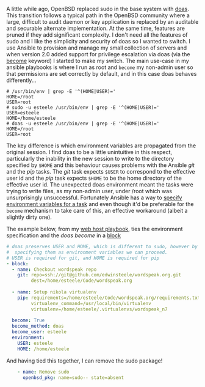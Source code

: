 <!--
.. title: Making Ansible, Doas and OpenBSD play nicely
.. slug: making-ansible-doas-and-openbsd-play-nicely
.. date: 2016/06/29 18:50:00
.. tags:
.. spellcheck_exceptions:OpenBSD,sudo,doas,Ansible,auditable,securable,Doas
.. is_orphan: False
.. link:
.. description:
-->

A little while ago, OpenBSD replaced sudo in the base system with [doas](http://www.tedunangst.com/flak/post/doas). This transition follows a typical path in the OpenBSD community where a large, difficult to audit daemon or key application is replaced by an auditable and securable alternate implementation. At the same time, features are pruned if they add significant complexity. I don't need all the features of sudo and I like the simplicity and security of doas so I wanted to switch. I use Ansible to provision and manage my small collection of servers and when version 2.0 added support for privilege escalation via doas (via the [become](http://docs.ansible.com/ansible/become.html) keyword) I started to make my switch. The main use-case in my ansible playbooks is where I run as root and `become` my non-admin user so that permissions are set correctly by default, and in this case doas behaves differently...

```shell
# /usr/bin/env | grep -E '^(HOME|USER)='
HOME=/root
USER=root
# sudo -u esteele /usr/bin/env | grep -E '^(HOME|USER)='
USER=esteele
HOME=/home/esteele
# doas -u esteele /usr/bin/env | grep -E '^(HOME|USER)=' 
HOME=/root
USER=root
``` 

The key difference is which environment variables are propagated from the original session. I find doas to be a little unintuitive in this respect, particularly the inability in the new session to write to the directory specified by `$HOME` and this behaviour causes problems with the Ansible *git* and the *pip* tasks. The *git* task expects `$USER` to correspond to the effective user id and the *pip* task expects `$HOME` to be the home directory of the effective user id. The unexpected doas environment meant the tasks were trying to write files, as my non-admin user, under /root which was unsurprisingly unsuccessful. Fortunately Ansible has a way to [specify environment variables for a task](http://docs.ansible.com/ansible/playbooks_environment.html) and even though it'd be preferable for the `become` mechanism to take care of this, an effective workaround (albeit a slightly dirty one).

The example below, from my [web host playbook](https://github.com/edwinsteele/setup-scripts/blob/3374eb2d397f0880033e3dcac626b7b00eaf6afa/ansible/roles/webhost/tasks/nikola.yml#L32), ties the environment specification and the *doas become* in a [block](http://docs.ansible.com/ansible/playbooks_blocks.html)

```yaml                                                                                                                     
# doas preserves USER and HOME, which is different to sudo, however by                                                                                                    
#  specifying them as environment variables we can proceed.                                                                                                               
# USER is required for git, and HOME is required for pip                                                                                                                  
- block:                                                                                                                                                                  
  - name: Checkout wordspeak repo                                                                                                                                         
    git: repo=ssh://git@github.com/edwinsteele/wordspeak.org.git                                                                                                          
         dest=/home/esteele/Code/wordspeak.org                                                                                                                            
                                                                                                                                                                          
  - name: Setup nikola virtualenv                                                                                                                                         
    pip: requirements=/home/esteele/Code/wordspeak.org/requirements.txt                                                                                                   
         virtualenv_command=/usr/local/bin/virtualenv                                                                                                                     
         virtualenv=/home/esteele/.virtualenvs/wordspeak_n7                                                                                                               
                                                                                                                                                                          
  become: True                                                                                                                                                            
  become_method: doas                                                                                                                                                     
  become_user: esteele                                                                                                                                                    
  environment:                                                                                                                                                            
    USER: esteele                                                                                                                                                         
    HOME: /home/esteele           
```

And having tied this together, I can remove the sudo package!

```yaml
    - name: Remove sudo
      openbsd_pkg: name=sudo-- state=absent
```